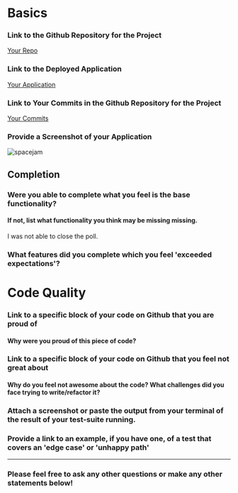# Basics

### Link to the Github Repository for the Project
[Your Repo](https://github.com/jillmd501/stevetime)

### Link to the Deployed Application
[Your Application](https://jills-real-time-2.herokuapp.com/)

### Link to Your Commits in the Github Repository for the Project
[Your Commits](https://github.com/jillmd501/stevetime/commits/master)

### Provide a Screenshot of your Application
![spacejam](http://i.imgur.com/oypEwbp.png)

## Completion

### Were you able to complete what you feel is the base functionality?
#### If not, list what functionality you think may be missing missing.

I was not able to close the poll.

### What features did you complete which you feel 'exceeded expectations'?


# Code Quality

### Link to a specific block of your code on Github that you are proud of
#### Why were you proud of this piece of code?

### Link to a specific block of your code on Github that you feel not great about
#### Why do you feel not awesome about the code? What challenges did you face trying to write/refactor it?

### Attach a screenshot or paste the output from your terminal of the result of your test-suite running.

### Provide a link to an example, if you have one, of a test that covers an 'edge case' or 'unhappy path'

-----

### Please feel free to ask any other questions or make any other statements below!

